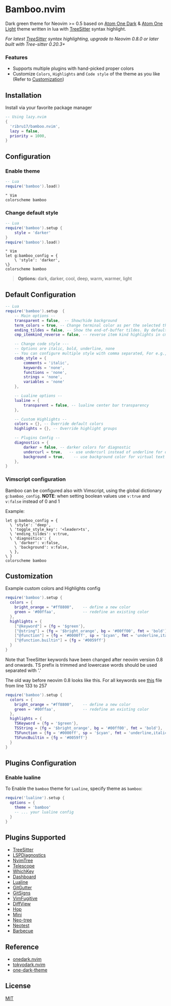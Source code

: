 # Bamboo.nvim

Dark green theme for Neovim >= 0.5 based on
[Atom One Dark](https://github.com/atom/atom/tree/master/packages/one-dark-ui) &
[Atom One Light](https://github.com/atom/atom/tree/master/packages/one-light-ui)
theme written in lua with
[TreeSitter](https://github.com/nvim-treesitter/nvim-treesitter) syntax
highlight.

_For latest [TreeSitter](https://github.com/nvim-treesitter/nvim-treesitter)
syntax highlighting, upgrade to Neovim 0.8.0 or later built with Tree-sitter
0.20.3+_

### Features

- Supports multiple plugins with hand-picked proper colors
- Customize `Colors`, `Highlights` and `Code style` of the theme as you like
  (Refer to [Customization](#customization))

## Installation

Install via your favorite package manager

```lua
-- Using lazy.nvim
{
  'ribru17/bamboo.nvim',
  lazy = false,
  priority = 1000,
}
```

## Configuration

### Enable theme

```lua
-- Lua
require('bamboo').load()
```

```vim
" Vim
colorscheme bamboo
```

### Change default style

```lua
-- Lua
require('bamboo').setup {
    style = 'darker'
}
require('bamboo').load()
```

```vim
" Vim
let g:bamboo_config = {
    \ 'style': 'darker',
\}
colorscheme bamboo
```

> **Options:** dark, darker, cool, deep, warm, warmer, light

## Default Configuration

```lua
-- Lua
require('bamboo').setup  {
    -- Main options --
    transparent = false,  -- Show/hide background
    term_colors = true, -- Change terminal color as per the selected theme style
    ending_tildes = false, -- Show the end-of-buffer tildes. By default they are hidden
    cmp_itemkind_reverse = false, -- reverse item kind highlights in cmp menu

    -- Change code style ---
    -- Options are italic, bold, underline, none
    -- You can configure multiple style with comma separated, For e.g., keywords = 'italic,bold'
    code_style = {
        comments = 'italic',
        keywords = 'none',
        functions = 'none',
        strings = 'none',
        variables = 'none'
    },

    -- Lualine options --
    lualine = {
        transparent = false, -- lualine center bar transparency
    },

    -- Custom Highlights --
    colors = {}, -- Override default colors
    highlights = {}, -- Override highlight groups

    -- Plugins Config --
    diagnostics = {
        darker = false, -- darker colors for diagnostic
        undercurl = true,   -- use undercurl instead of underline for diagnostics
        background = true,    -- use background color for virtual text
    },
}
```

### Vimscript configuration

Bamboo can be configured also with Vimscript, using the global dictionary
`g:bamboo_config`. **NOTE**: when setting boolean values use `v:true` and
`v:false` instead of 0 and 1

Example:

```vim
let g:bamboo_config = {
  \ 'style': 'deep',
  \ 'toggle_style_key': '<leader>ts',
  \ 'ending_tildes': v:true,
  \ 'diagnostics': {
    \ 'darker': v:false,
    \ 'background': v:false,
  \ },
\ }
colorscheme bamboo
```

## Customization

Example custom colors and Highlights config

```lua
require('bamboo').setup {
  colors = {
    bright_orange = "#ff8800",    -- define a new color
    green = '#00ffaa',            -- redefine an existing color
  },
  highlights = {
    ["@keyword"] = {fg = '$green'},
    ["@string"] = {fg = '$bright_orange', bg = '#00ff00', fmt = 'bold'},
    ["@function"] = {fg = '#0000ff', sp = '$cyan', fmt = 'underline,italic'},
    ["@function.builtin"] = {fg = '#0059ff'}
  }
}
```

Note that TreeSitter keywords have been changed after neovim version 0.8 and
onwards. TS prefix is trimmed and lowercase words should be used separated with
'.'

The old way before neovim 0.8 looks like this. For all keywords see
[this](https://github.com/navarasu/bamboo.nvim/blob/master/lua/bamboo/highlights.lua#L133-L257)
file from line 133 to 257

```lua
require('bamboo').setup {
  colors = {
    bright_orange = "#ff8800",    -- define a new color
    green = '#00ffaa',            -- redefine an existing color
  },
  highlights = {
    TSKeyword = {fg = '$green'},
    TSString = {fg = '$bright_orange', bg = '#00ff00', fmt = 'bold'},
    TSFunction = {fg = '#0000ff', sp = '$cyan', fmt = 'underline,italic'},
    TSFuncBuiltin = {fg = '#0059ff'}
  }
}
```

## Plugins Configuration

### Enable lualine

To Enable the `bamboo` theme for `Lualine`, specify theme as `bamboo`:

```lua
require('lualine').setup {
  options = {
    theme = 'bamboo'
    -- ... your lualine config
  }
}
```

## Plugins Supported

- [TreeSitter](https://github.com/nvim-treesitter/nvim-treesitter)
- [LSPDiagnostics](https://neovim.io/doc/user/lsp.html)
- [NvimTree](https://github.com/kyazdani42/nvim-tree.lua)
- [Telescope](https://github.com/nvim-telescope/telescope.nvim)
- [WhichKey](https://github.com/folke/which-key.nvim)
- [Dashboard](https://github.com/glepnir/dashboard-nvim)
- [Lualine](https://github.com/hoob3rt/lualine.nvim)
- [GitGutter](https://github.com/airblade/vim-gitgutter)
- [GitSigns](https://github.com/lewis6991/gitsigns.nvim)
- [VimFugitive](https://github.com/tpope/vim-fugitive)
- [DiffView](https://github.com/sindrets/diffview.nvim)
- [Hop](https://github.com/phaazon/hop.nvim)
- [Mini](https://github.com/echasnovski/mini.nvim)
- [Neo-tree](https://github.com/nvim-neo-tree/neo-tree.nvim)
- [Neotest](https://github.com/nvim-neotest/neotest)
- [Barbecue](https://github.com/utilyre/barbecue.nvim)

## Reference

- [onedark.nvim](https://github.com/navarasu/onedark.nvim)
- [tokyodark.nvim](https://github.com/tiagovla/tokyodark.nvim)
- [one-dark-theme](https://github.com/andresmichel/one-dark-theme)

## License

[MIT](https://choosealicense.com/licenses/mit/)
